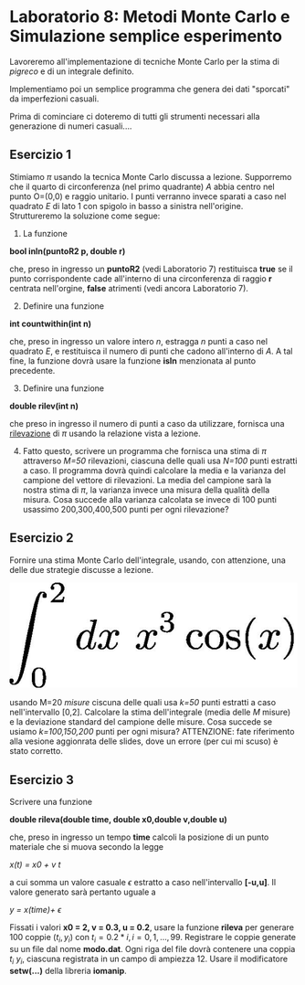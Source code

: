 # Laboratorio 8: Metodi Monte Carlo e Simulazione semplice esperimento

Lavoreremo  all'implementazione di tecniche Monte Carlo per la stima di _pigreco_ e di un integrale definito.

Implementiamo poi un semplice programma che genera dei dati "sporcati" da imperfezioni casuali.

Prima di cominciare ci doteremo di tutti gli strumenti necessari alla generazione di numeri casuali....


## Esercizio 1
Stimiamo $\pi$ usando la tecnica Monte Carlo discussa a lezione. Supporremo che il quarto di  circonferenza (nel primo quadrante) _A_ abbia centro nel punto O=(0,0) e raggio unitario. I punti verranno invece sparati a caso nel quadrato _E_ di lato 1 con spigolo in basso a sinistra nell'origine.  Struttureremo la soluzione come segue:

1. La funzione 

__bool inIn(puntoR2 p, double r)__

 che, preso in ingresso un __puntoR2__ (vedi Laboratorio 7) restituisca __true__ se il punto corrispondente cade all'interno di una circonferenza di raggio __r__ centrata nell'orgine, __false__ atrimenti (vedi ancora Laboratorio 7).

2. Definire una funzione 

__int countwithin(int n)__

che, preso in ingresso un valore intero _n_, estragga _n_ punti a caso nel quadrato _E_, e restituisca il numero di punti che cadono all'interno di _A_. A tal fine, la funzione dovrà usare la funzione __isIn__ menzionata al punto precedente.

3. Definire una funzione

__double rilev(int n)__

che preso in ingresso il numero di punti a caso da utilizzare, fornisca una <u>rilevazione</u> di $\pi$ usando la relazione vista a lezione. 

4. Fatto questo, scrivere un programma che fornisca una stima di $\pi$ attraverso _M=50_ rilevazioni, ciascuna delle quali usa _N=100_ punti estratti a caso. Il programma dovrà quindi calcolare la media e la varianza del campione del vettore di rilevazioni. La media del campione sarà  la nostra stima di $\pi$, la varianza invece una misura della qualità  della misura. Cosa succede alla varianza calcolata se invece di 100 punti usassimo 200,300,400,500  punti per ogni rilevazione?


## Esercizio 2
Fornire una stima Monte Carlo dell'integrale, usando, con attenzione, una delle due strategie discusse a lezione.

 ![](integrale.jpeg)
 
 usando M=20 _misure_ ciscuna delle quali usa _k=50_ punti estratti a caso nell'intervallo [0,2]. Calcolare la stima dell'integrale (media delle _M_ misure) e la deviazione standard del campione delle misure. Cosa succede se usiamo _k=100,150,200_ punti per ogni misura? ATTENZIONE: fate riferimento alla vesione aggionrata delle slides, dove un errore (per cui mi scuso) è stato corretto.
 
 ## Esercizio 3

 Scrivere una funzione

 __double rileva(double time, double x0,double v,double u)__

 che, preso in ingresso un tempo __time__ calcoli la posizione  di un punto materiale che si muova secondo la legge

 _x(t) = x0 + v t_

 a cui somma un valore casuale $\epsilon$  estratto a caso nell'intervallo __[-u,u]__. Il valore generato sarà pertanto uguale a 

 _y = x(time)+ $\epsilon$_

 Fissati i valori __x0 = 2, v = 0.3, u = 0.2__, usare la funzione __rileva__ per generare 100 coppie $(t_i,y_i)$ con $t_i = 0.2 * i, i=0,1,\ldots,99$. Registrare le coppie generate su un file dal nome __modo.dat__. Ogni riga del file dovrà contenere una coppia $t_i$ $y_i$, ciascuna registrata in un campo di ampiezza 12. Usare il modificatore __setw(...)__ della libreria __iomanip__.